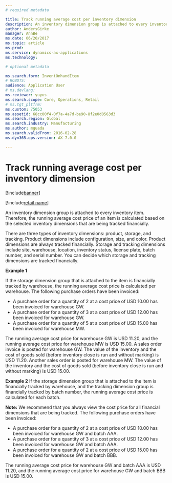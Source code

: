 ```yaml
---
# required metadata

title: Track running average cost per inventory dimension
description: An inventory dimension group is attached to every inventory item. Therefore, the running average cost price of an item is calculated based on the selected inventory dimensions that are being tracked financially.
author: AndersGirke
manager: AnnBe
ms.date: 06/20/2017
ms.topic: article
ms.prod: 
ms.service: dynamics-ax-applications
ms.technology: 

# optional metadata

ms.search.form: InventOnhandItem
# ROBOTS: 
audience: Application User
# ms.devlang: 
ms.reviewer: yuyus
ms.search.scope: Core, Operations, Retail
# ms.tgt_pltfrm: 
ms.custom: 75053
ms.assetid: 68cc00f4-0f7a-4a7d-be90-8f2e0d0563d3
ms.search.region: Global
ms.search.industry: Manufacturing
ms.author: mguada
ms.search.validFrom: 2016-02-28
ms.dyn365.ops.version: AX 7.0.0

---
```


# Track running average cost per inventory dimension

[!include[banner](../includes/banner.md)]

[!include[retail name](../includes/retail-name.md)]


An inventory dimension group is attached to every inventory item. Therefore, the running average cost price of an item is calculated based on the selected inventory dimensions that are being tracked financially.

There are three types of inventory dimensions: product, storage, and tracking. Product dimensions include configuration, size, and color. Product dimensions are always tracked financially. Storage and tracking dimensions include site, warehouse, location, inventory status, license plate, batch number, and serial number. You can decide which storage and tracking dimensions are tracked financially. 

**Example 1** 

If the storage dimension group that is attached to the item is financially tracked by warehouse, the running average cost price is calculated per warehouse. The following purchase orders have been invoiced:

-   A purchase order for a quantity of 2 at a cost price of USD 10.00 has been invoiced for warehouse GW.
-   A purchase order for a quantity of 3 at a cost price of USD 12.00 has been invoiced for warehouse GW.
-   A purchase order for a quantity of 5 at a cost price of USD 15.00 has been invoiced for warehouse MW.

The running average cost price for warehouse GW is USD 11.20, and the running average cost price for warehouse MW is USD 15.00. A sales order invoice is posted for warehouse GW. The value of the inventory and the cost of goods sold (before inventory close is run and without marking) is USD 11.20. Another sales order is posted for warehouse MW. The value of the inventory and the cost of goods sold (before inventory close is run and without marking) is USD 15.00. 

**Example 2** If the storage dimension group that is attached to the item is financially tracked by warehouse, and the tracking dimension group is financially tracked by batch number, the running average cost price is calculated for each batch. 

**Note:** We recommend that you always view the cost price for all financial dimensions that are being tracked. The following purchase orders have been invoiced:

-   A purchase order for a quantity of 2 at a cost price of USD 10.00 has been invoiced for warehouse GW and batch AAA.
-   A purchase order for a quantity of 3 at a cost price of USD 12.00 has been invoiced for warehouse GW and batch AAA.
-   A purchase order for a quantity of 2 at a cost price of USD 15.00 has been invoiced for warehouse GW and batch BBB.

The running average cost price for warehouse GW and batch AAA is USD 11.20, and the running average cost price for warehouse GW and batch BBB is USD 15.00.



